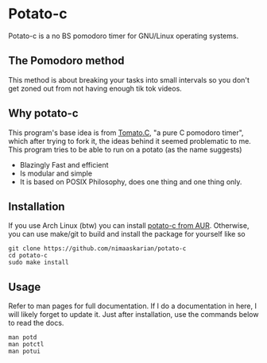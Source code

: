 # Potato-c 
Potato-c is a no BS pomodoro timer for GNU/Linux operating systems.

## The Pomodoro method
This method is about breaking your tasks into small intervals so you don't get zoned out from not having enough tik tok videos.

## Why potato-c
This program's base idea is from [Tomato.C](https://github.com/gabrielzschmitz/Tomato.C), "a pure C pomodoro timer",
which after trying to fork it, the ideas behind it seemed problematic to me.  
This program tries to be able to run on a potato (as the name suggests)
- Blazingly Fast and efficient
- Is modular and simple
- It is based on POSIX Philosophy, does one thing and one thing only.

## Installation 
If you use Arch Linux (btw) you can install [potato-c from AUR](https://aur.archlinux.org/packages/potato-c).
Otherwise, you can use make/git to build and install the package for yourself like so
```shell
git clone https://github.com/nimaaskarian/potato-c
cd potato-c
sudo make install
```

## Usage
Refer to man pages for full documentation. If I do a documentation in here, I will likely forget to update it.
Just after installation, use the commands below to read the docs.
```shell
man potd
man potctl
man potui
```
